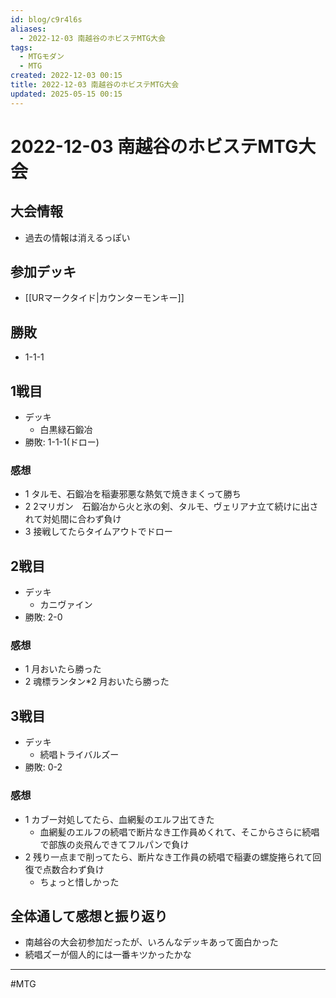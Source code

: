 ```yaml
---
id: blog/c9r4l6s
aliases:
  - 2022-12-03 南越谷のホビステMTG大会
tags:
  - MTGモダン
  - MTG
created: 2022-12-03 00:15
title: 2022-12-03 南越谷のホビステMTG大会
updated: 2025-05-15 00:15
---
```


# 2022-12-03 南越谷のホビステMTG大会

## 大会情報
- 過去の情報は消えるっぽい

## 参加デッキ
- [[URマークタイド|カウンターモンキー]]

## 勝敗

- 1-1-1

## 1戦目
- デッキ
    - 白黒緑石鍛冶
- 勝敗: 1-1-1(ドロー)

### 感想

- 1 タルモ、石鍛冶を稲妻邪悪な熱気で焼きまくって勝ち
- 2 2マリガン　石鍛冶から火と氷の剣、タルモ、ヴェリアナ立て続けに出されて対処間に合わず負け
- 3 接戦してたらタイムアウトでドロー

## 2戦目
- デッキ
    - カニヴァイン
- 勝敗:  2-0

### 感想
- 1 月おいたら勝った
- 2 魂標ランタン*2 月おいたら勝った

## 3戦目
- デッキ
    - 続唱トライバルズー
- 勝敗: 0-2

### 感想

- 1 カブー対処してたら、血網髪のエルフ出てきた
    - 血網髪のエルフの続唱で断片なき工作員めくれて、そこからさらに続唱で部族の炎飛んできてフルパンで負け
- 2 残り一点まで削ってたら、断片なき工作員の続唱で稲妻の螺旋捲られて回復で点数合わず負け
    - ちょっと惜しかった

## 全体通して感想と振り返り

- 南越谷の大会初参加だったが、いろんなデッキあって面白かった
- 続唱ズーが個人的には一番キツかったかな
---
#MTG
